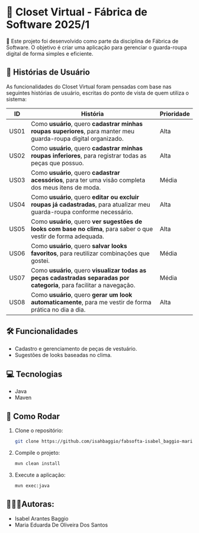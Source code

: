 #  🧥 Closet Virtual - Fábrica de Software 2025/1

 📌 Este projeto foi desenvolvido como parte da disciplina de Fábrica de Software. O objetivo é criar uma aplicação para gerenciar o guarda-roupa digital de forma simples e eficiente.

## 🧵 Histórias de Usuário

 As funcionalidades do Closet Virtual foram pensadas com base nas seguintes histórias de usuário, escritas do ponto de vista de quem utiliza o sistema:
 
 | ID   | História                                                                                                                  | Prioridade |
| ---- | ------------------------------------------------------------------------------------------------------------------------- | ---------- |
| US01 | Como **usuário**, quero **cadastrar minhas roupas superiores**, para manter meu guarda-roupa digital organizado.          | Alta       |
| US02 | Como **usuário**, quero **cadastrar minhas roupas inferiores**, para registrar todas as peças que possuo.                 | Alta       |
| US03 | Como **usuário**, quero **cadastrar acessórios**, para ter uma visão completa dos meus itens de moda.                     | Média      |
| US04 | Como **usuário**, quero **editar ou excluir roupas já cadastradas**, para atualizar meu guarda-roupa conforme necessário. | Alta       |
| US05 | Como **usuário**, quero **ver sugestões de looks com base no clima**, para saber o que vestir de forma adequada.          | Alta       |
| US06 | Como **usuário**, quero **salvar looks favoritos**, para reutilizar combinações que gostei.                               | Média      |
| US07 | Como **usuário**, quero **visualizar todas as peças cadastradas separadas por categoria**, para facilitar a navegação.    | Média      |
| US08 | Como **usuário**, quero **gerar um look automaticamente**, para me vestir de forma prática no dia a dia.                  | Alta       |

##  🛠 Funcionalidades

- Cadastro e gerenciamento de peças de vestuário.
- Sugestões de looks baseadas no clima.

##  💻 Tecnologias

- Java
- Maven

##  🚀 Como Rodar

1. Clone o repositório:

   ```bash
   git clone https://github.com/isahbaggio/fabsofta-isabel_baggio-maria_eduarda.git

2. Compile o projeto:

   ```bash
   mvn clean install

3. Execute a aplicação:

   ```bash
   mvn exec:java

## 👩‍🤝‍👩Autoras:
- Isabel Arantes Baggio
- Maria Eduarda De Oliveira Dos Santos
